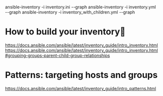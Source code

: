 ansible-inventory -i inventory.ini --graph
ansible-inventory -i inventory.yml --graph
ansible-inventory -i inventory_with_children.yml --graph

# How to build your inventory
https://docs.ansible.com/ansible/latest/inventory_guide/intro_inventory.html
https://docs.ansible.com/ansible/latest/inventory_guide/intro_inventory.html#grouping-groups-parent-child-group-relationships

# Patterns: targeting hosts and groups
https://docs.ansible.com/ansible/latest/inventory_guide/intro_patterns.html
